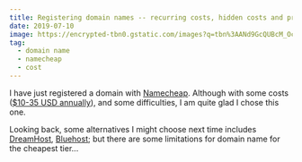 ```yaml
---
title: Registering domain names -- recurring costs, hidden costs and process
date: 2019-07-10
image: https://encrypted-tbn0.gstatic.com/images?q=tbn%3AANd9GcQUBcM_Oc07DTj_67JLDTwBi2luXbZCULc4-SHcRRNZ_OC3Ca0L
tag:
  - domain name
  - namecheap
  - cost
---
```


I have just registered a domain with [Namecheap](https://www.namecheap.com/). Although with some costs ([$10-35 USD annually](https://resources.banknovo.com/how-to-register-a-domain-name-for-your-business/)), and some difficulties, I am quite glad I chose this one.

Looking back, some alternatives I might choose next time includes [DreamHost](https://www.dreamhost.com/), [Bluehost](https://www.bluehost.com/); but there are some limitations for domain name for the cheapest tier...
